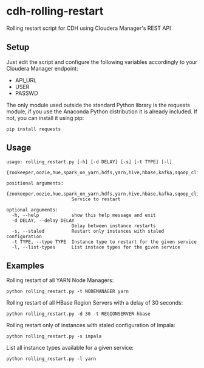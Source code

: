 # cdh-rolling-restart
Rolling restart script for CDH using Cloudera Manager's REST API

## Setup
Just edit the script and configure the following variables accordingly to your Cloudera Manager endpoint:
- API_URL
- USER
- PASSWD

The only module used outside the standard Python library is the requests module, if you use the Anaconda Python distribution it is already included. If not, you can install it using pip:

    pip install requests

## Usage
```
usage: rolling_restart.py [-h] [-d DELAY] [-s] [-t TYPE] [-l]
                          {zookeeper,oozie,hue,spark_on_yarn,hdfs,yarn,hive,hbase,kafka,sqoop_client,impala,flume}

positional arguments:
  {zookeeper,oozie,hue,spark_on_yarn,hdfs,yarn,hive,hbase,kafka,sqoop_client,impala,flume}
                        Service to restart

optional arguments:
  -h, --help            show this help message and exit
  -d DELAY, --delay DELAY
                        Delay between instance restarts
  -s, --staled          Restart only instances with staled configuration
  -t TYPE, --type TYPE  Instance type to restart for the given service
  -l, --list-types      List instace types for the given service
```

## Examples
Rolling restart of all YARN Node Managers:

    python rolling_restart.py -t NODEMANAGER yarn

Rolling restart of all HBase Region Servers with a delay of 30 seconds:

    python rolling_restart.py -d 30 -t REGIONSERVER hbase

Rolling restart only of instances with staled configuration of Impala:

    python rolling_restart.py -s impala

List all instance types available for a given service:

    python rolling_restart.py -l yarn
